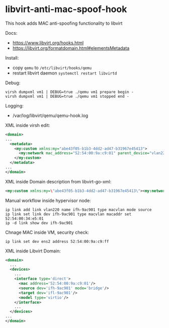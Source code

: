 # libvirt-anti-mac-spoof-hook

This hook adds MAC anti-spoofing functionality to libvirt

Docs: 
  - https://www.libvirt.org/hooks.html
  - https://libvirt.org/formatdomain.html#elementsMetadata

Install:
  - copy `qemu` to `/etc/libvirt/hooks/qemu`
  - restart libvirt daemon `systemctl restart libvirtd`

Debug:
```
virsh dumpxml vm1 | DEBUG=true ./qemu vm1 prepare begin -
virsh dumpxml vm1 | DEBUG=true ./qemu vm1 stopped end -
```

Logging:
  - /var/log/libvirt/qemu/qemu-hook.log

XML inside virsh edit:
```xml
<domain>
...
  <metadata>
    <my:custom xmlns:my="abe43f05-b1b3-4dd2-ad47-b31967e45413">
      <my:network mac_address="52:54:00:9a:c9:01" parent_device="vlan220"/>
    </my:custom>
  </metadata>
...
</domain>
```

XML inside Domain description from libvirt-go-xml:
```xml
<my:custom xmlns:my=\"abe43f05-b1b3-4dd2-ad47-b31967e45413\"><my:network mac_address=\"52:54:00:9a:c9:01\" parent_device=\"vlan220\"/></my:custom>
```

Manual workflow inside hypervisor node:
```
ip link add link vlan220 name ifh-9ac901 type macvlan mode source
ip link set link dev ifh-9ac901 type macvlan macaddr set 52:54:00:34:e5:01
ip -d link show dev ifh-9ac901
```

Chnage MAC inside VM, security check:
```
ip link set dev ens2 address 52:54:00:9a:c9:ff
```

XML inside Libvirt Domain:
```xml
<domain>
  ...
  <devices>
    ...
    <interface type='direct'>
      <mac address='52:54:00:9a:c9:01'/>
      <source dev='ifh-9ac901' mode='bridge'/>
      <target dev='ifl-9ac901'/>
      <model type='virtio'/>
    </interface>
    ...
  </devices>
...
</domain>
```
